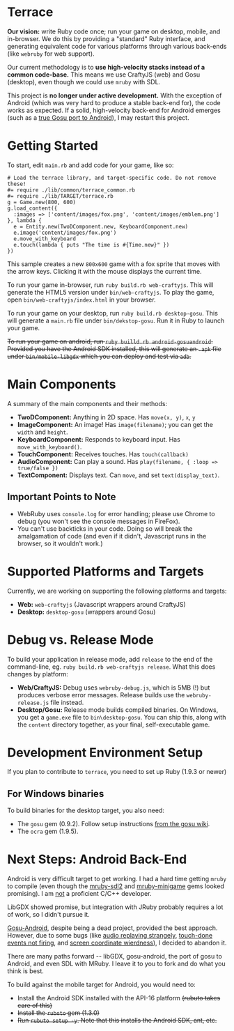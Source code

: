 # Terrace

**Our vision:** write Ruby code once; run your game on desktop, mobile, and in-browser. We do this by providing a "standard" Ruby interface, and generating equivalent code for various platforms through various back-ends (like `webruby` for web support).

Our current methodology is to **use high-velocity stacks instead of a common code-base.** This means we use CraftyJS (web) and Gosu (desktop), even though we could use `mruby` with SDL.

This project is **no longer under active development.** With the exception of Android (which was very hard to produce a stable back-end for), the code works as expected. If a solid, high-velocity back-end for Android emerges (such as a [true Gosu port to Android](https://github.com/gosu/gosu/issues/273)), I may restart this project.

# Getting Started

To start, edit `main.rb` and add code for your game, like so:

```
# Load the terrace library, and target-specific code. Do not remove these!
#= require ./lib/common/terrace_common.rb
#= require ./lib/TARGET/terrace.rb
g = Game.new(800, 600)
g.load_content({
  :images => ['content/images/fox.png', 'content/images/emblem.png']
}, lambda {
  e = Entity.new(TwoDComponent.new, KeyboardComponent.new)
  e.image('content/images/fox.png')
  e.move_with_keyboard
  e.touch(lambda { puts "The time is #{Time.new}" })
})
```

This sample creates a new `800x600` game with a fox sprite that moves with the arrow keys. Clicking it with the mouse displays the current time.

To run your game in-browser, run `ruby build.rb web-craftyjs`. This will generate the HTML5 version under `bin/web-craftyjs`. To play the game, open `bin/web-craftyjs/index.html` in your browser.

To run your game on your desktop, run `ruby build.rb desktop-gosu`. This will generate a `main.rb` file under `bin/dekstop-gosu`. Run it in Ruby to launch your game.

~~To run your game on android, run `ruby builld.rb android-gosuandroid`. Provided you have the Android SDK installed, this will generate an `.apk` file under `bin/mobile-libgdx` which you can deploy and test via `adb`.~~

# Main Components

A summary of the main components and their methods:

- **TwoDComponent:** Anything in 2D space. Has `move(x, y)`, `x`, `y`
- **ImageComponent:** An image! Has `image(filename)`; you can get the `width` and `height`.
- **KeyboardComponent:** Responds to keyboard input. Has `move_with_keyboard()`.
- **TouchComponent:** Receives touches. Has `touch(callback)`
- **AudioComponent:** Can play a sound. Has `play(filename, { :loop => true/false })`
- **TextComponent:** Displays text. Can `move`, and set `text(display_text)`.

## Important Points to Note

- WebRuby uses `console.log` for error handling; please use Chrome to debug (you won't see the console messages in FireFox).
- You can't use backticks in your code. Doing so will break the amalgamation of code (and even if it didn't, Javascript runs in the browser, so it wouldn't work.)

# Supported Platforms and Targets

Currently, we are working on supporting the following platforms and targets:

- **Web:** `web-craftyjs` (Javascript wrappers around CraftyJS)
- **Desktop:** `desktop-gosu` (wrappers around Gosu)

# Debug vs. Release Mode

To build your application in release mode, add `release` to the end of the command-line, eg. `ruby build.rb web-craftyjs release`. What this does changes by platform:

- **Web/CraftyJS:** Debug uses `webruby-debug.js`, which is 5MB (!) but produces verbose error messages. Release builds use the `webruby-release.js` file instead.
- **Desktop/Gosu:** Release mode builds compiled binaries. On Windows, you get a `game.exe` file to `bin\desktop-gosu`. You can ship this, along with the `content` directory together, as your final, self-executable game.

# Development Environment Setup

If you plan to contribute to `terrace`, you need to set up Ruby (1.9.3 or newer)

## For Windows binaries ##
To build binaries for the desktop target, you also need:

- The `gosu` gem (0.9.2). Follow setup instructions [from the gosu wiki](https://github.com/gosu/gosu/wiki).
- The `ocra` gem (1.9.5).

# Next Steps: Android Back-End #

Android is very difficult target to get working. I had a hard time getting `mruby` to compile (even though the [mruby-sdl2](https://github.com/crimsonwoods/mruby-sdl2) and [mruby-minigame](https://github.com/bggd/mruby-minigame) gems looked promising). I am [not](https://github.com/mruby/mruby/issues/2872) a proficient C/C++ developer.

LibGDX showed promise, but integration with JRuby probably requires a lot of work, so I didn't pursue it.

[Gosu-Android](https://github.com/Garoe/gosu-android/), despite being a dead project, provided the best approach. However, due to some bugs (like [audio replaying strangely](https://github.com/Garoe/gosu-android/issues/14), [touch-done events not firing](https://github.com/Garoe/gosu-android/issues/18), and [screen coordinate wierdness](https://github.com/Garoe/gosu-android/issues/19)), I decided to abandon it.

There are many paths forward -- libGDX, gosu-android, the port of gosu to Android, and even SDL with MRuby. I leave it to you to fork and do what you think is best.

To build against the mobile target for Android, you would need to:

- Install the Android SDK installed with the API-16 platform ~~(rubuto takes care of this)~~
- ~~Install the `ruboto` gem (1.3.0)~~
- ~~Run `rubuto setup -y`. Note that this installs the Android SDK, ant, etc.~~
